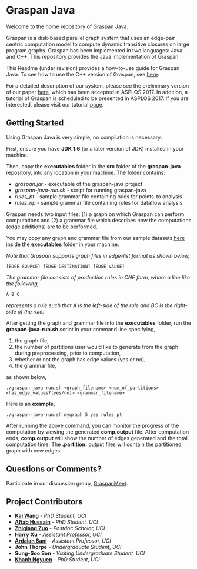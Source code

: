 # Graspan Java

Welcome to the home repository of Graspan Java.

Graspan is a disk-based parallel graph system that uses an edge-pair centric computation model to compute dynamic transitive closures on large program graphs. Graspan has been implemented in two languages: Java and C++. This repository provides the Java implementation of Graspan.

This Readme (under revision) provides a how-to-use guide for Graspan Java. To see how to use the C++ version of Graspan, see [here](https://github.com/Graspan/graspan-cpp). 

For a detailed description of our system, please see the preliminary version of our paper [here](http://www.ics.uci.edu/~guoqingx/papers/wang-asplos17.pdf), which has been accepted in ASPLOS 2017. In addition, a tutorial of Graspan is scheduled to be presented in ASPLOS 2017. If you are interested, please visit our tutorial [page](http://www.ics.uci.edu/~guoqingx/asplos-tutorial/main.html). 

## Getting Started

Using Graspan Java is very simple; no compilation is necessary. 

First, ensure you have **JDK 1.6** (or a later version of JDK) installed in your machine. 

Then, copy the **executables** folder in the **src** folder of the **graspan-java** repository, into any location in your machine. The folder contains:

* *graspan.jar* - executable of the graspan-java project
* *graspan-java-run.sh* - script for running graspan-java
* *rules_pt* - sample grammar file containing rules for points-to analysis
* *rules_np* - sample grammar file containing rules for dataflow analysis

Graspan needs two input files: (1) a graph on which Graspan can perform computations and (2) a grammar file which describes how the computations (edge additions) are to be performed.

You may copy any graph and grammar file from our sample datasets [here](https://drive.google.com/drive/folders/0B8bQanV_QfNkbDJsOWc2WWk4SkE?usp=sharing) inside the **executables** folder in your machine. 

*Note that Graspan supports graph files in edge-list format as shown below,*

```
[EDGE SOURCE] [EDGE DESTINATION] [EDGE VALUE]
```

*The grammar file consists of production rules in CNF form, where a line like the following,*   
```
A B C
```
*represents a rule such that A is the left-side of the rule and BC is the right-side of the rule.*

After getting the graph and grammar file into the **executables** folder, run the **graspan-java-run.sh** script in your command line specifying, 

1. the graph file,
2. the number of partitions user would like to generate from the graph during preprocessing, prior to computation, 
3. whether or not the graph has edge values (yes or no),
4. the grammar file,

as shown below, 
```
./graspan-java-run.sh <graph_filename> <num_of_partitions> <has_edge_values?(yes/no)> <grammar_filename> 
```

Here is an **example**,
```
./graspan-java-run.sh mygraph 5 yes rules_pt  
```

After running the above command, you can monitor the progress of the computation by viewing the generated **comp.output** file. After computation ends, **comp.output** will show the number of edges generated and the total computation time. The **.partition.** output files will contain the partitioned graph with new edges. 

## Questions or Comments?
Participate in our discussion group, [GraspanMeet](https://groups.google.com/d/forum/graspanmeet). 

## Project Contributors

* [**Kai Wang**](http://www.ics.uci.edu/~wangk7/) - *PhD Student, UCI* 
* [**Aftab Hussain**](http://www.ics.uci.edu/~aftabh/) - *PhD Student, UCI* 
* [**Zhiqiang Zuo**](http://zuozhiqiang.bitbucket.io/) - *Postdoc Scholar, UCI* 
* [**Harry Xu**](http://www.ics.uci.edu/~guoqingx/) - *Assistant Professor, UCI* 
* [**Ardalan Sani**](http://www.ics.uci.edu/~ardalan/) - *Assistant Professor, UCI* 
* **John Thorpe** - *Undergraduate Student, UCI*
* **Sung-Soo Son** - *Visiting Undergraduate Student, UCI*
* [**Khanh Ngyuen**](http://www.ics.uci.edu/~khanhtn1/) - *PhD Student, UCI*
